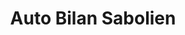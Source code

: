 ---
title: "Auto Bilan Sabolien"
url: /sable-sur-sarthe/auto-bilan-sabolien/
shop: réparation de voitures
---